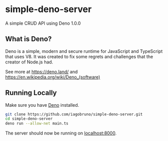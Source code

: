 # simple-deno-server

A simple CRUD API using Deno 1.0.0

## What is Deno?

Deno is a simple, modern and secure runtime for JavaScript and TypeScript that uses V8. It was created to fix some regrets and challenges that the creator of Node.js had.

See more at https://deno.land/ and https://en.wikipedia.org/wiki/Deno_(software)

## Running Locally

Make sure you have [Deno](https://deno.land/#installation) installed.

```bash
git clone https://github.com/iagobruno/simple-deno-server.git
cd simple-deno-server
deno run --allow-net main.ts
```

The server should now be running on [localhost:8000](http://localhost:8000/).
